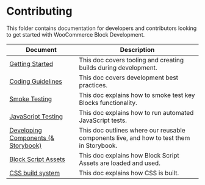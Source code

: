 # Contributing

This folder contains documentation for developers and contributors looking to get started with WooCommerce Block Development.

| Document                                                         | Description                                                                         |
| ---------------------------------------------------------------- | ----------------------------------------------------------------------------------- |
| [Getting Started](getting-started.md)                            | This doc covers tooling and creating builds during development.                     |
| [Coding Guidelines](coding-guidelines.md)                        | This doc covers development best practices.                                         |
| [Smoke Testing](smoke-testing.md)                                | This doc explains how to smoke test key Blocks functionality.                       |
| [JavaScript Testing](javascript-testing.md)                      | This doc explains how to run automated JavaScript tests.                            |
| [Developing Components (& Storybook)](components.md)             | This doc outlines where our reusable components live, and how to test them in Storybook. |
| [Block Script Assets](block-assets.md)                           | This doc explains how Block Script Assets are loaded and used.                      |
| [CSS build system](css-build-system.md)                          | This doc explains how CSS is built.                                                 |
